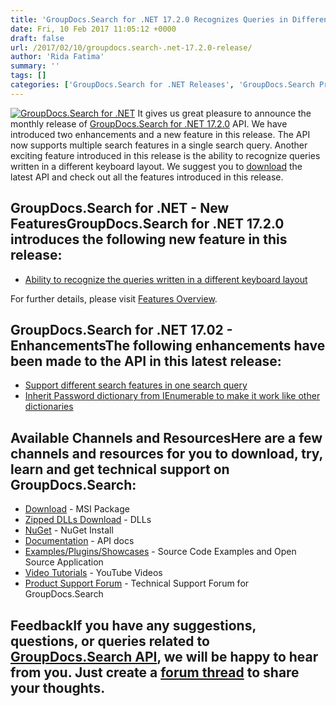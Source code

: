 ```yaml
---
title: 'GroupDocs.Search for .NET 17.2.0 Recognizes Queries in Different Keyboard Layout'
date: Fri, 10 Feb 2017 11:05:12 +0000
draft: false
url: /2017/02/10/groupdocs.search-.net-17.2.0-release/
author: 'Rida Fatima'
summary: ''
tags: []
categories: ['GroupDocs.Search for .NET Releases', 'GroupDocs.Search Product Family']
---
```


[![GroupDocs.Search for .NET](http://blog.groupdocs.com/wp-content/uploads/sites/4/2017/04/groupdocs-search-net.png)](https://www.groupdocs.com/products/search/net) It gives us great pleasure to announce the monthly release of [GroupDocs.Search for .NET 17.2.0](https://www.groupdocs.com/products/search/net "GroupDocs.Search") API. We have introduced two enhancements and a new feature in this release. The API now supports multiple search features in a single search query. Another exciting feature introduced in this release is the ability to recognize queries written in a different keyboard layout. We suggest you to [download](https://downloads.groupdocs.com/search/net/new-releases/groupdocs.search-for-.net-17.02.0/) the latest API and check out all the features introduced in this release.

## GroupDocs.Search for .NET - New FeaturesGroupDocs.Search for .NET 17.2.0 introduces the following new feature in this release:

*   [Ability to recognize the queries written in a different keyboard layout](https://docs.groupdocs.com/signature/net)

For further details, please visit [Features Overview](https://www.groupdocs.com/docs/display/searchnet/Features+Overview "feature overview").

## GroupDocs.Search for .NET 17.02 - EnhancementsThe following enhancements have been made to the API in this latest release:

*   [Support different search features in one search query](https://docs.groupdocs.com/signature/net)
*   [Inherit Password dictionary from IEnumerable to make it work like other dictionaries](https://docs.groupdocs.com/signature/net)

## Available Channels and ResourcesHere are a few channels and resources for you to download, try, learn and get technical support on GroupDocs.Search:

*   [Download](https://downloads.groupdocs.com/search/net/ "GroupDocs.Search MSI") - MSI Package
*   [Zipped DLLs Download](https://downloads.groupdocs.com/search/net/ "GroupDocs.Search Zipped Dll") - DLLs
*   [NuGet](https://www.nuget.org/packages/groupdocs-search-dotnet/17.2.0 "GroupDocs.Search Nuget Package") - NuGet Install
*   [Documentation](https://www.groupdocs.com/docs/display/searchnet/Getting+Started) - API docs
*   [Examples/Plugins/Showcases](https://github.com/groupdocs-search/GroupDocs.Search-for-.NET "How to use Search API") - Source Code Examples and Open Source Application
*   [Video Tutorials](https://www.youtube.com/playlist?list=PL25CTxMCj5vMZGPsZX-FCtRM_UBXdLT9h "Search API video Tutorials") - YouTube Videos
*   [Product Support Forum](https://www.groupdocs.com/Community/forums/groupdocs.search-product-family/52/showforum.aspx) - Technical Support Forum for GroupDocs.Search

## FeedbackIf you have any suggestions, questions, or queries related to [GroupDocs.Search API](http://www.groupdocs.com/products/search/net), we will be happy to hear from you. Just create a [forum thread](http://www.groupdocs.com/Community/forums/groupdocs.search-product-family/52/showforum.aspx) to share your thoughts.




